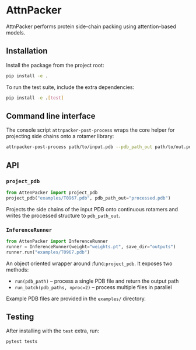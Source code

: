 # AttnPacker

AttnPacker performs protein side-chain packing using attention-based models.

## Installation

Install the package from the project root:

```bash
pip install -e .
```

To run the test suite, include the extra dependencies:

```bash
pip install -e .[test]
```

## Command line interface

The console script `attnpacker-post-process` wraps the core helper
for projecting side chains onto a rotamer library:

```bash
attnpacker-post-process path/to/input.pdb --pdb_path_out path/to/out.pdb
```

## API

### `project_pdb`

```python
from AttenPacker import project_pdb
project_pdb("examples/T0967.pdb", pdb_path_out="processed.pdb")
```

Projects the side chains of the input PDB onto continuous rotamers and
writes the processed structure to ``pdb_path_out``.

### `InferenceRunner`

```python
from AttenPacker import InferenceRunner
runner = InferenceRunner(weight="weights.pt", save_dir="outputs")
runner.run("examples/T0967.pdb")
```

An object oriented wrapper around :func:`project_pdb`.  It exposes two
methods:

- `run(pdb_path)` – process a single PDB file and return the output path
- `run_batch(pdb_paths, nproc=2)` – process multiple files in parallel

Example PDB files are provided in the ``examples/`` directory.

## Testing

After installing with the ``test`` extra, run:

```bash
pytest tests
```

